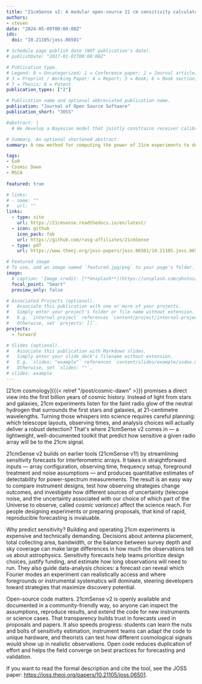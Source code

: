 ```yaml
---
title: "21cmSense v2: A modular open-source 21 cm sensitivity calculator"
authors:
- steven
date: "2024-05-09T00:00:00Z"
ids:
  doi: "10.21105/joss.06501"

# Schedule page publish date (NOT publication's date).
# publishDate: "2017-01-01T00:00:00Z"

# Publication type.
# Legend: 0 = Uncategorized; 1 = Conference paper; 2 = Journal article;
# 3 = Preprint / Working Paper; 4 = Report; 5 = Book; 6 = Book section;
# 7 = Thesis; 8 = Patent
publication_types: ["2"]

# Publication name and optional abbreviated publication name.
publication: "Journal of Open Source Software"
publication_short: "JOSS"

#abstract: |
  # We develop a Bayesian model that jointly constrains receiver calibration, foregrounds, and cosmic 21 cm signal for the EDGES global 21 cm experiment. This model simultaneously describes calibration data taken in the lab along with sky-data taken with the EDGES low-band antenna. We apply our model to the same data (both sky and calibration) used to report evidence for the first star formation in 2018. We find that receiver calibration does not contribute a significant uncertainty to the inferred cosmic signal (⁠<1 per cent⁠), though our joint model is able to more robustly estimate the cosmic signal for foreground models that are otherwise too inflexible to describe the sky data. We identify the presence of a significant systematic in the calibration data, which is largely avoided in our analysis, but must be examined more closely in future work. Our likelihood provides a foundation for future analyses in which other instrumental systematics, such as beam corrections and reflection parameters, may be added in a modular manner.

# Summary. An optional shortened abstract.
summary: A new method for computing the power of 21cm experiments to detect the cosmological 21cm signal.

tags:
- EoR
- Cosmic Dawn
- MSCA
  
featured: true

# links:
# - name: ""
#   url: ""
links:
  - type: site
    url: https://21cmsense.readthedocs.io/en/latest/
  - icon: github
    icon_pack: fab
    url: https://github.com/rasg-affiliates/21cmSense
  - type: pdf
    url: https://www.theoj.org/joss-papers/joss.06501/10.21105.joss.06501.pdf

# Featured image
# To use, add an image named `featured.jpg/png` to your page's folder. 
image:
  # caption: 'Image credit: [**Unsplash**](https://unsplash.com/photos/jdD8gXaTZsc)'
  focal_point: "Smart"
  preview_only: false

# Associated Projects (optional).
#   Associate this publication with one or more of your projects.
#   Simply enter your project's folder or file name without extension.
#   E.g. `internal-project` references `content/project/internal-project/index.md`.
#   Otherwise, set `projects: []`.
projects:
  - forward

# Slides (optional).
#   Associate this publication with Markdown slides.
#   Simply enter your slide deck's filename without extension.
#   E.g. `slides: "example"` references `content/slides/example/index.md`.
#   Otherwise, set `slides: ""`.
# slides: example
---
```


[21cm cosmology]({{< relref "/post/cosmic-dawn" >}}) promises a direct view into the 
first billion years of cosmic history. Instead of light from stars and galaxies, 21cm experiments listen for the faint radio glow of the neutral hydrogen that surrounds the first stars and galaxies, at 21-centimetre wavelengths. 
Turning those whispers into science requires careful planning: which telescope layouts, observing times, and analysis choices will actually deliver a robust detection? That's where 21cmSense v2 comes in — a lightweight, well-documented toolkit that predict how sensitive a given radio array will be to the 21cm signal.

21cmSense v2 builds on earlier tools (21cmSense v1!) by streamlining sensitivity forecasts for interferometric arrays. It takes in straightforward inputs — array configuration, observing time, frequency setup, foreground treatment and noise assumptions — and produces quantitative estimates of detectability for power-spectrum measurements. The result is an easy way to compare instrument designs, test how observing strategies change outcomes, and investigate how different sources of uncertainty (telecope noise, and the uncertainty associated with our choice of which part of the Universe to observe, called *cosmic variance*) affect the science reach. For people designing experiments or preparing proposals, that kind of rapid, reproducible forecasting is invaluable.

Why predict sensitivity? Building and operating 21cm experiments is expensive and 
technically demanding. Decisions about antenna placement, total collecting area, bandwidth, or the balance between survey depth and sky coverage can make large differences in how much the observations tell us about astrophysics. 
Sensitivity forecasts help teams prioritize design choices, justify funding, and estimate how long observations will need to run. They also guide data-analysis choices: a forecast can reveal which Fourier modes an experiment can realistically access and where foregrounds or instrumental systematics will dominate, steering developers toward strategies that maximize discovery potential.

Open-source code matters. 21cmSense v2 is openly available and documented in a community-friendly way, so anyone can inspect the assumptions, reproduce results, and extend the code for new instruments or science cases. That transparency builds trust in forecasts used in proposals and papers. It also speeds progress: students can learn the nuts and bolts of sensitivity estimation, instrument teams can adapt the code to unique hardware, and theorists can test how different cosmological signals would show up in realistic observations. Open code reduces duplication of effort and helps the field converge on best practices for forecasting and validation.

If you want to read the formal description and cite the tool, see the JOSS paper: 
https://joss.theoj.org/papers/10.21105/joss.06501.




